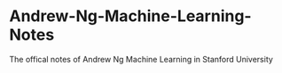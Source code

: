 # Andrew-Ng-Machine-Learning-Notes
The offical notes of Andrew Ng Machine Learning in Stanford University

